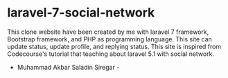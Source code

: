 # laravel-7-social-network

This clone website have been created by me with laravel 7 framework, Bootstrap framework, and PHP as programming language. This site can update status, update profile, and replying status. This site is inspired from Codecourse's tutorial that teaching about laravel 5.1 with social network.

- Muhammad Akbar Saladin Siregar -
